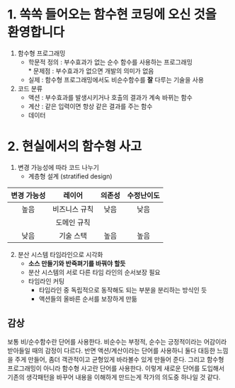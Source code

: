 # 1. 쏙쏙 들어오는 함수현 코딩에 오신 것을 환영합니다
1. 함수형 프로그래밍
	* 학문적 정의 : 부수효과가 없는 순수 함수를 사용하는 프로그래밍  
        	* 문제점 : 부수효과가 없으면 개발의 의미가 없음  
	* 실제 : 함수형 프로그래밍에서도 비순수함수를 **잘** 다루는 기술을 사용
2. 코드 분류
	* 액션 : 부수효과를 발생시키거나 호출의 결과가 계속 바뀌는 함수
	* 계산 : 같은 입력이면 항상 같은 결과를 주는 함수
	* 데이터

# 2. 현실에서의 함수형 사고
1. 변경 가능성에 따라 코드 나누기
	* 계층형 설계 (stratified design)              
	
|변경 가능성 | 레이어              | 의존성 | 수정난이도 |
|:------------: | :---------------: | :-------: | :------------: | 
|높음               |비즈니스 규칙 | 낮음      | 낮음             |
|| 도메인 규칙 |||
|	낮음               | 기술 스택        | 높음       | 높음             |  
2. 분산 시스템 타임라인으로 시각화
	* **소스 만들기와 반죽펴기를 바꿔야 할듯**
	* 분산 시스템의 서로 다른 타임 라인의 순서보장 필요
	* 타임라인 커팅
		* 타임라인 중 독립적으로 동작해도 되는 부분을 분리하는 방식인 듯
		* 액션들의 올바른 순서를 보장하게 만듦
	
## 감상  
보통 비/순수함수란 단어를 사용한다. 비순수는 부정적, 순수는 긍정적이라는 어감이라 받아들일 때의 감정이 다르다. 반면 액션/계산이라는 단어를 사용하니 둘다 대등한 느낌을 주게 만들어, 좀더 객관적이고 균형있게 바라볼수 있게 만들어 준다. 그리고 함수형 프로그래밍이 아니라 함수형 사고란 단어를 사용한다. 이렇게 새로운 단어를 도입해서 기존의 생각패턴을 바꾸어 내용을 이해하게 만드는게 작가의 의도중 하나일 것 같다.
